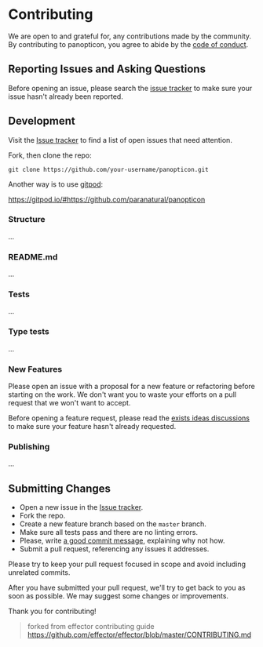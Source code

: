 # Contributing

We are open to and grateful for, any contributions made by the community. By contributing to panopticon, you agree to abide by the [code of conduct](https://github.com/paranatural/panopticon/blob/master/CODE_OF_CONDUCT.md).

## Reporting Issues and Asking Questions

Before opening an issue, please search the [issue tracker](https://github.com/paranatural/panopticon/issues) to make sure your issue hasn't already been reported.

## Development

Visit the [Issue tracker](https://github.com/paranatural/panopticon/issues) to find a list of open issues that need attention.

Fork, then clone the repo:

```
git clone https://github.com/your-username/panopticon.git
```

Another way is to use [gitpod](https://gitpod.io):

https://gitpod.io/#https://github.com/paranatural/panopticon

### Structure

...

### README.md

...

### Tests

...

### Type tests

...

### New Features

Please open an issue with a proposal for a new feature or refactoring before starting on the work.
We don't want you to waste your efforts on a pull request that we won't want to accept.

Before opening a feature request, please read the [exists ideas discussions](https://github.com/paranatural/panopticon/discussions/categories/ideas) to make sure your feature hasn't already requested.

### Publishing

...

## Submitting Changes

- Open a new issue in the [Issue tracker](https://github.com/paranatural/panopticon/issues).
- Fork the repo.
- Create a new feature branch based on the `master` branch.
- Make sure all tests pass and there are no linting errors.
- Please, write [a good commit message](https://cbea.ms/git-commit/), explaining why not how.
- Submit a pull request, referencing any issues it addresses.

Please try to keep your pull request focused in scope and avoid including unrelated commits.

After you have submitted your pull request, we'll try to get back to you as soon as possible. We may suggest some changes or improvements.

Thank you for contributing!

> forked from effector contributing guide
> https://github.com/effector/effector/blob/master/CONTRIBUTING.md
